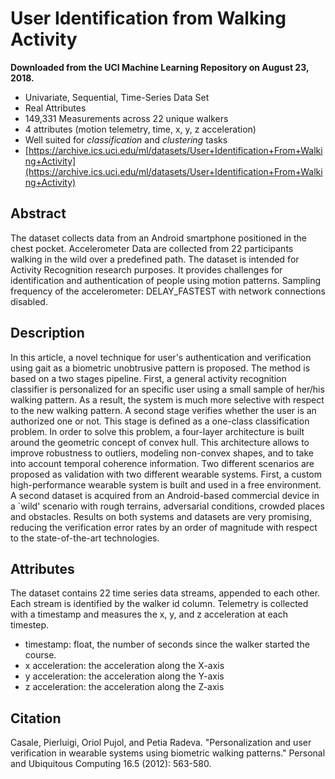# User Identification from Walking Activity

**Downloaded from the UCI Machine Learning Repository on August 23, 2018.**

- Univariate, Sequential, Time-Series Data Set
- Real Attributes
- 149,331 Measurements across 22 unique walkers
- 4 attributes (motion telemetry, time, x, y, z acceleration)
- Well suited for _classification_ and _clustering_ tasks
- [https://archive.ics.uci.edu/ml/datasets/User+Identification+From+Walking+Activity](https://archive.ics.uci.edu/ml/datasets/User+Identification+From+Walking+Activity)

## Abstract

The dataset collects data from an Android smartphone positioned in the chest pocket. Accelerometer Data are collected from 22 participants walking in the wild over a predefined path. The dataset is intended for Activity Recognition research purposes. It provides challenges for identification and authentication of people using motion patterns. Sampling frequency of the accelerometer: DELAY_FASTEST with network connections disabled.

## Description

In this article, a novel technique for user's authentication and verification using gait as a biometric unobtrusive pattern is proposed. The method is based on a two stages pipeline. First, a general activity recognition classifier is personalized for an specific user using a small sample of her/his walking pattern. As a result, the system is much more selective with respect to the new walking pattern. A second stage verifies whether the user is an authorized one or not. This stage is defined as a one-class classification problem. In order to solve this problem, a four-layer architecture is built around the geometric concept of convex hull. This architecture allows to improve robustness to outliers, modeling non-convex shapes, and to take into account temporal coherence information. Two different scenarios are proposed as validation with two different wearable systems. First, a custom high-performance wearable system is built and used in a free environment. A second dataset is acquired from an Android-based commercial device in a `wild' scenario with rough terrains, adversarial conditions, crowded places and obstacles. Results on both systems and datasets are very promising, reducing the verification error rates by an order of magnitude with respect to the state-of-the-art technologies.

## Attributes

The dataset contains 22 time series data streams, appended to each other. Each stream is identified by the walker id column. Telemetry is collected with a timestamp and measures the x, y, and z acceleration at each timestep.

- timestamp: float, the number of seconds since the walker started the course.
- x acceleration: the acceleration along the X-axis
- y acceleration: the acceleration along the Y-axis
- z acceleration: the acceleration along the Z-axis

## Citation

Casale, Pierluigi, Oriol Pujol, and Petia Radeva. "Personalization and user verification in wearable systems using biometric walking patterns." Personal and Ubiquitous Computing 16.5 (2012): 563-580.